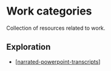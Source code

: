 # Work categories

Collection of resources related to work.


## Exploration

- [[narrated-powerpoint-transcripts]]

[//begin]: # "Autogenerated link references for markdown compatibility"
[narrated-powerpoint-transcripts]: exploration/narrated-powerpoint-transcripts "narrated-powerpoint-transcripts"
[//end]: # "Autogenerated link references"